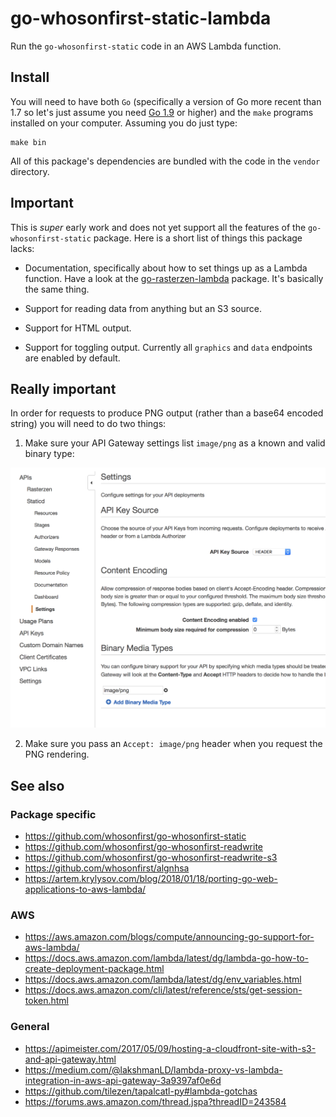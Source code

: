# go-whosonfirst-static-lambda

Run the `go-whosonfirst-static` code in an AWS Lambda function.

## Install

You will need to have both `Go` (specifically a version of Go more recent than 1.7 so let's just assume you need [Go 1.9](https://golang.org/dl/) or higher) and the `make` programs installed on your computer. Assuming you do just type:

```
make bin
```

All of this package's dependencies are bundled with the code in the `vendor` directory.

## Important

This is _super_ early work and does not yet support all the features of the `go-whosonfirst-static` package. Here is a short list of things this package lacks:

* Documentation, specifically about how to set things up as a Lambda
  function. Have a look at the
  [go-rasterzen-lambda](https://github.com/whosonfirst/go-rasterzen-lambda)
  package. It's basically the same thing.

* Support for reading data from anything but an S3 source.

* Support for HTML output.

* Support for toggling output. Currently all `graphics` and `data` endpoints are
  enabled by default.

## Really important

In order for requests to produce PNG output (rather than a base64 encoded string) you will need to do two things:

1. Make sure your API Gateway settings list `image/png` as a known and valid binary type:

![](docs/images/20180625-agw-binary.png)

2. Make sure you pass an `Accept: image/png` header when you request the PNG rendering.

## See also

### Package specific

* https://github.com/whosonfirst/go-whosonfirst-static
* https://github.com/whosonfirst/go-whosonfirst-readwrite
* https://github.com/whosonfirst/go-whosonfirst-readwrite-s3
* https://github.com/whosonfirst/algnhsa
* https://artem.krylysov.com/blog/2018/01/18/porting-go-web-applications-to-aws-lambda/

### AWS

* https://aws.amazon.com/blogs/compute/announcing-go-support-for-aws-lambda/
* https://docs.aws.amazon.com/lambda/latest/dg/lambda-go-how-to-create-deployment-package.html
* https://docs.aws.amazon.com/lambda/latest/dg/env_variables.html
* https://docs.aws.amazon.com/cli/latest/reference/sts/get-session-token.html

### General

* https://apimeister.com/2017/05/09/hosting-a-cloudfront-site-with-s3-and-api-gateway.html
* https://medium.com/@lakshmanLD/lambda-proxy-vs-lambda-integration-in-aws-api-gateway-3a9397af0e6d
* https://github.com/tilezen/tapalcatl-py#lambda-gotchas
* https://forums.aws.amazon.com/thread.jspa?threadID=243584
